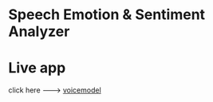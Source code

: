 # Speech Emotion & Sentiment Analyzer

# Live app 
click here ---> [voicemodel](https://voice-model-v2-fnetkmtykhclqcjbnopnd3.streamlit.app/)
